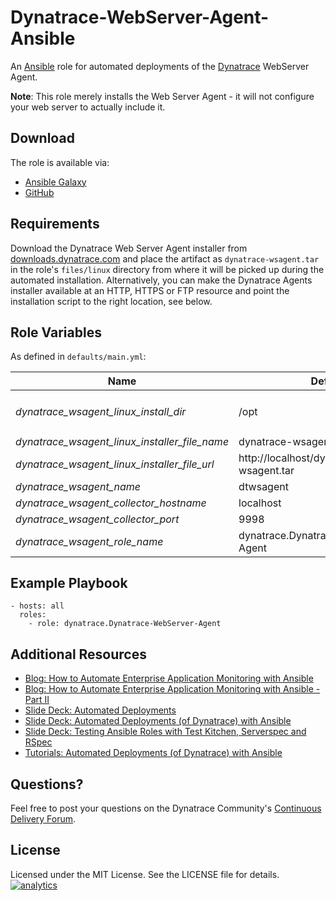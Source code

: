 # Dynatrace-WebServer-Agent-Ansible

An [Ansible](http://www.ansible.com) role for automated deployments of the [Dynatrace](http://bit.ly/dttrial) WebServer Agent.

**Note**: This role merely installs the Web Server Agent - it will not configure your web server to actually include it.

## Download

The role is available via:

- [Ansible Galaxy](https://galaxy.ansible.com/list#/roles/2625)
- [GitHub](https://github.com/Dynatrace/Dynatrace-WebServer-Agent-Ansible)

## Requirements

Download the Dynatrace Web Server Agent installer from [downloads.dynatrace.com](downloads.dynatrace.com) and place the artifact as ```dynatrace-wsagent.tar``` in the role's ```files/linux``` directory from where it will be picked up during the automated installation. Alternatively, you can make the Dynatrace Agents installer available at an HTTP, HTTPS or FTP resource and point the installation script to the right location, see below.

## Role Variables

As defined in ```defaults/main.yml```:

| Name                                          | Default                                          | Description |
|-----------------------------------------------|--------------------------------------------------|-------------|
| *dynatrace_wsagent_linux_install_dir*         | /opt                                             | The Dynatrace Web Server Agent will be installed into the directory *$dynatrace_wsagent_linux_install_dir*/dynatrace-*$major*-*$minor*-*$rev*, where *$major*, *$minor* and *$rev* are given by the installer. A symbolic link to the actual installation directory will be created in *$dynatrace_wsagent_linux_install_dir*/dynatrace. |
| *dynatrace_wsagent_linux_installer_file_name* | dynatrace-wsagent.tar                            | The file name of the Dynatrace Web Server Agent installer in the role's ```files``` directory. |
| *dynatrace_wsagent_linux_installer_file_url*  | http://localhost/dynatrace/dynatrace-wsagent.tar | A HTTP, HTTPS or FTP URL to the Dynatrace Web Server Agent installer in the form (http\|https\|ftp)://[user[:pass]]@host.domain[:port]/path. |
| *dynatrace_wsagent_name*                      | dtwsagent                                        | The name the Web Server Agent as it appears in Dynatrace. |
| *dynatrace_wsagent_collector_hostname*        | localhost                                        | The location of the Collector the Web Server Agent shall connect to. |
| *dynatrace_wsagent_collector_port*            | 9998                                             | The port on the Collector the Web Server Agent shall connect to. |
| *dynatrace_wsagent_role_name*                 | dynatrace.Dynatrace-WebServer-Agent              | The actual name of this role in an [Ansible Playbook's](http://docs.ansible.com/playbooks.html) ```roles``` directory. |

## Example Playbook

	- hosts: all
	  roles:
	    - role: dynatrace.Dynatrace-WebServer-Agent

## Additional Resources

- [Blog: How to Automate Enterprise Application Monitoring with Ansible](http://apmblog.dynatrace.com/2015/03/04/how-to-automate-enterprise-application-monitoring-with-ansible/)
- [Blog: How to Automate Enterprise Application Monitoring with Ansible - Part II](http://apmblog.dynatrace.com/2015/04/23/how-to-automate-enterprise-application-monitoring-with-ansible-part-ii/)
- [Slide Deck: Automated Deployments](http://slideshare.net/MartinEtmajer/automated-deployments-slide-share)
- [Slide Deck: Automated Deployments (of Dynatrace) with Ansible](http://www.slideshare.net/MartinEtmajer/automated-deployments-with-ansible)
- [Slide Deck: Testing Ansible Roles with Test Kitchen, Serverspec and RSpec](http://www.slideshare.net/MartinEtmajer/testing-ansible-roles-with-test-kitchen-serverspec-and-rspec-48185017)
- [Tutorials: Automated Deployments (of Dynatrace) with Ansible](https://community.compuwareapm.com/community/display/COE/Tutorials+on+Automated+Deployments#TutorialsonAutomatedDeployments-ansible)

## Questions?

Feel free to post your questions on the Dynatrace Community's [Continuous Delivery Forum](https://community.dynatrace.com/community/pages/viewpage.action?pageId=46628921).

## License

Licensed under the MIT License. See the LICENSE file for details.
[![analytics](https://www.google-analytics.com/collect?v=1&t=pageview&_s=1&dl=https%3A%2F%2Fgithub.com%2FdynaTrace&dp=%2FDynatrace-WebServer-Agent-Ansible&dt=Dynatrace-WebServer-Agent-Ansible&_u=Dynatrace~&cid=github.com%2FdynaTrace&tid=UA-54510554-5&aip=1)]()
